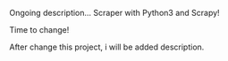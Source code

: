 Ongoing description...
Scraper with Python3 and Scrapy!

Time to change!

After change this project, i will be added description.
